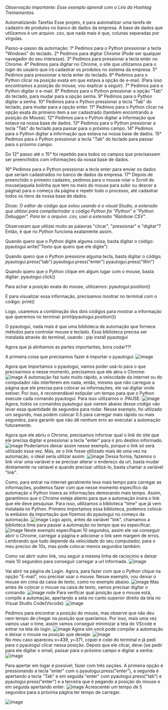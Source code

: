 *Observação importante: Esse exemplo aprendi com o Lira da Hashtag Treinamentos.*

Automatizando Tarefas
Esse projeto, é para automatizar uma tarefa de cadastro de produtos no banco de dados da empresa. 
A base de dados que utilizamos é um arquivo .csv, que nada mais é que, colunas separadas por vírgulas.

Passo-a-passo da automação:
1° Pedimos para o Python pressionar a tecla "Windows" do teclado.
2° Pedimos para digitar Chrome (Pode ser qualquer navegador do seu interesse).
3° Pedimos para pressionar a tecla enter no Chrome.
4° Pedimos para digitar no Chrome, o site que utilizamos para o login do usuário que irá cadastrar os produtos no sistema da empresa.
5° Pedimos para pressionar a tecla enter do teclado.
6° Pedimos para o Python clicar na posição exata em que estava a opção de e-mail. (Para isso encontramos a posição do mouse, vou explicar a seguir).
7° Pedimos para o Python digitar o e-mail.
8° Pedimos para o Python pressionar a opção "Tab" do teclado, para mudar para a opção senha.
9° Pedimos para o Python digitar a senha.
10° Pedimos para o Python pressionar a tecla "Tab" do teclado, para mudar para a opção enter.
11° Pedimos para o Python clicar na opção exata do primeiro item a ser cadastrado (também encontrando a posição do Mouse).
12° Pedimos para o Python digitar a informação que estava na nossa base de dados.
13° Pedimos para o Python pressionar a tecla "Tab" do teclado para passar para o próximo campo.
14° Pedimos para o Python digitar a informação que estava na nossa base de dados. 
15° Pedimos para o Python pressionar a tecla "Tab" do teclado para passar para o próximo campo.

Do 12° passo até o 15° foi repetido para todos os campos que precisassem ser preenchidos com informações da nossa base de dados.

16° Pedimos para o Python pressionar a tecla enter para enviar os dados que seriam cadastrados no banco de dados da empresa.
17° Depois de preenchido o primeiro cadastro, pedimos para o mouse rolar o Scroll do mouse(aquela bolinha que tem no meio do mouse para subir ou descer a página) para o começo da página e repetir todo o processo, até cadastrar todos os itens da nossa base de dados.

*Dicas: O editor de código que estou usando é o visual Studio, a extensão que utilizei para compilar/rodar o código Python foi "Python" e "Python Debugger". Para ler o arquivo .csv, usei a extensão "Rainbow CSV".*

Observaram que utilizei muito as palavras "clicar", "pressionar" e "digitar"? Então, é que no Python funciona exatamente assim.

Quando quero que o Python digite alguma coisa, basta digitar o código:
pyautogui.write("Texto que quero que ele digite")

Quando quero que o Python pressione alguma tecla, basta digitar o código;
pyautogui.press("tab")
pyautogui.press("enter")
pyautogui.press("Win")

Quando quero que o Python clique em algum lugar com o mouse, basta digitar:
pyautogui.click()

Para achar a posição exata do mouse, utilizamos:
pyautogui.position()

E para visualizar essa informação, precisamos mostrar no terminal com o código:
print()

Logo, usaremos a combinação dos dois códigos para mostrar a informação que queremos no terminal:
print(pyautogui.position())

O pyautogui, nada mais é que uma biblioteca de automação que fornece métodos para controlar mouse e teclado.
Essa biblioteca precisa ser instalada através do terminal, usando :
pip install pyautogui
 
Agora que já alinhamos as partes importantes, bora codar??!

A primeira coisa que precisamos fazer é importar o pyautogui:
![image](https://github.com/Daiane2001/Automatizando-tarefas/assets/62717387/eb04d378-656d-4ed5-8e7b-c1400d108f56)
 
Agora que importamos o pyautogui, vamos poder usá-lo para o que precisarmos e nesse momento, precisamos que ele abra o Chrome:
![image](https://github.com/Daiane2001/Automatizando-tarefas/assets/62717387/a8d392ae-fef2-4d6c-b7d5-958ec072189b)
A automação faz tudo muito rápido, a velocidade da internet ou do computador não interferem em nada, então, mesmo que não carregue a página que ele precisa para colocar as informações, ele vai digitar onde estiver. Por isso, é recomendável estipular um tempo para que o Python execute cada comando pyautogui. Para isso utilizamos o .PAUSE:
![image](https://github.com/Daiane2001/Automatizando-tarefas/assets/62717387/fb3337a1-19f9-420c-a48c-30f6c64118b7)
Agora, todos os comandos pyautogui que vierem abaixo desse código vão levar essa quantidade de segundos para rodar. Nesse exemplo, foi utilizado um segundo, mas podem colocar 0.5 para carregar mais rápido ou mais segundos, para garantir que não dê nenhum erro ao executar a automação futuramente. 


Agora que ele abriu o Chrome, precisamos informar qual o link do site que ele precisa digitar e pressionar a tecla "enter" para ir pro destino informado. 
![image](https://github.com/Daiane2001/Automatizando-tarefas/assets/62717387/b0cb9474-6599-4727-8dfb-056b77940341) 
Poderíamos deixar assim nesse exemplo, porque o link só será utilizado essa vez. Mas, se o link fosse utilizado mais de uma vez na automação, o ideal seria utilizar assim:
![image](https://github.com/Daiane2001/Automatizando-tarefas/assets/62717387/f93d0b9f-e6c7-44bf-a336-7ca4dca21959) 
Dessa forma, fazemos o link virar uma variável e se precisar alterar o endereço da url, basta mudar diretamente na váriavel e quando precisar utilizá-lo, basta chamar a variável "link".
  
Como, para entrar na internet geralmente leva mais tempo para carregar as informações, podemos fazer com que nesse momento específico da automação o Python insera as informações demorando mais tempo. Assim, garantimos que o Chrome esteje aberto para que a automação insira o link que ele deve pesquisar. Para isso, utilizamos a biblioteca "time" que já vem instalada no Python. Primeiro importamos essa biblioteca, podemos colocá-la embaixo da importação que fizemos do pyautogui no começo da automação.
![image](https://github.com/Daiane2001/Automatizando-tarefas/assets/62717387/bf26d498-66e4-42ef-8ec7-e17fe1f9645c)
Logo após, antes da variável "link", chamamos a biblioteca time para pausar a automação no tempo que eu especificar.
![image](https://github.com/Daiane2001/Automatizando-tarefas/assets/62717387/58795ce9-ce70-4bca-be31-2134a05b7b3d)
Neste exemplo especifiquei 10 segundos, assim ele vai conseguir abrir o Chrome, carregar a página e adicionar o link sem margem de erros. Lembrando que tudo depende da velocidade do seu 
computador, para o meu preciso de 10s, mas pode colocar menos segundos também.
 
 Como vai abrir outro link, vou seguir a mesma linha de raciocínio e deixar mais 10 segundos para conseguir carregar a url informada.
 ![image](https://github.com/Daiane2001/Automatizando-tarefas/assets/62717387/0daa9f9a-32b4-410c-8a81-14d4c3f2155f)
 
Vai abrir na página de Login. Agora, para fazer com que o Python clique na opção "E-mail", vou precisar usar o mouse. Nesse exemplo, vou deixar o mouse em cima da caixa de texto, como no exemplo abaixo.
![image](https://github.com/Daiane2001/Automatizando-tarefas/assets/62717387/ead2f485-76d2-4509-affa-fde36ab20438)
Mas antes de colocar o mouse na caixa de texto, vamos precisar digitar o comando:
![image](https://github.com/Daiane2001/Automatizando-tarefas/assets/62717387/2af39ae9-2aa0-46e7-991d-dfe28d62460a)
 rode
Para verificar qual posição que o mouse está, compile a automação, apertando a seta no canto superior direito da tela no Visual Studio Code(Vscode):
![image](https://github.com/Daiane2001/Automatizando-tarefas/assets/62717387/23071274-ee48-4987-bc92-79183ab16168)
 
Pedimos para encontrar a posição do mouse, mas observe que não deu nem tempo de chegar na posição que queríamos. Por isso, mais uma vez vamos usar o time, assim vamos conseguir minimizar a tela do VScode e entrar na tela do login.
![image](https://github.com/Daiane2001/Automatizando-tarefas/assets/62717387/52f8e5e7-d0fc-4da3-8dfd-3df7c7381d37)
Agora sim você pode compilar a automação e deixar o mouse na posição que desejar.
![image](https://github.com/Daiane2001/Automatizando-tarefas/assets/62717387/aec30e47-609e-4141-a991-bafa93717579)  
No meu caso apareceu x=439, y=371, copiei e colei do terminal e já pedi para o pyautogui clicar nessa posição. Depois que ele clicar, deve-]se pedir para ele digitar o email, passar para o próximo campo e digitar a senha:
![image](https://github.com/Daiane2001/Automatizando-tarefas/assets/62717387/91c550e9-cc4a-446f-9955-9189a7a1a57b)
 
Para apertar em logar é possível, fazer com três opções. A primeira opção é pressionando a tecla "enter" com o pyautogui.press("enter"), a segunda é apertando a tecla "Tab" e em seguida "enter" com pyautogui.press("tab") e pyautogui.press("enter") e a terceira que é pegando a posição do mouse e em seguida apertando enter:
![image](https://github.com/Daiane2001/Automatizando-tarefas/assets/62717387/c9af69c7-dc50-4c79-b500-f0e746418a3a)
Acrescentei um tempo de 5 segundos para a próxima página ter tempo de carregar.

![image](https://github.com/Daiane2001/Automatizando-tarefas/assets/62717387/c5f38069-db75-4e9c-9b52-60acc7ca7d2f)




